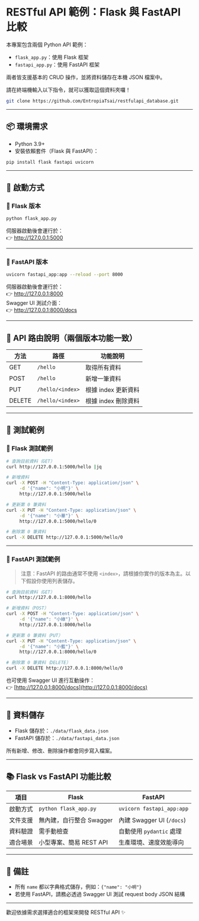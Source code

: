 # RESTful API 範例：Flask 與 FastAPI 比較

本專案包含兩個 Python API 範例：
- `flask_app.py`：使用 Flask 框架
- `fastapi_app.py`：使用 FastAPI 框架

兩者皆支援基本的 CRUD 操作，並將資料儲存在本機 JSON 檔案中。

請在終端機輸入以下指令，就可以獲取這個資料夾囉！

```bash
git clone https://github.com/EntropiaTsai/restfulapi_database.git
```

---

## 📦 環境需求

- Python 3.9+
- 安裝依賴套件（Flask 與 FastAPI）：

```bash
pip install flask fastapi uvicorn
```

---

## 🚀 啟動方式

### 🔸 Flask 版本

```bash
python flask_app.py
```

伺服器啟動後會運行於：  
👉 http://127.0.0.1:5000

---

### 🔸 FastAPI 版本

```bash
uvicorn fastapi_app:app --reload --port 8000
```

伺服器啟動後會運行於：  
👉 http://127.0.0.1:8000  
Swagger UI 測試介面：  
👉 http://127.0.0.1:8000/docs

---

## 🔧 API 路由說明（兩個版本功能一致）

| 方法   | 路徑                  | 功能說明               |
|--------|-----------------------|------------------------|
| GET    | `/hello`              | 取得所有資料           |
| POST   | `/hello`              | 新增一筆資料           |
| PUT    | `/hello/<index>`      | 根據 index 更新資料    |
| DELETE | `/hello/<index>`      | 根據 index 刪除資料    |

---

## 🧪 測試範例

### 🔹 Flask 測試範例

```bash
# 查詢目前資料（GET）
curl http://127.0.0.1:5000/hello |jq

# 新增資料
curl -X POST -H "Content-Type: application/json" \
     -d '{"name": "小明"}' \
     http://127.0.0.1:5000/hello

# 更新第 0 筆資料
curl -X PUT -H "Content-Type: application/json" \
     -d '{"name": "小華"}' \
     http://127.0.0.1:5000/hello/0

# 刪除第 0 筆資料
curl -X DELETE http://127.0.0.1:5000/hello/0
```

---

### 🔹 FastAPI 測試範例

> 注意：FastAPI 的路由通常不使用 `<index>`，請根據你實作的版本為主。以下假設你使用列表儲存。

```bash
# 查詢目前資料（GET）
curl http://127.0.0.1:8000/hello

# 新增資料（POST）
curl -X POST -H "Content-Type: application/json" \
     -d '{"name": "小綠"}' \
     http://127.0.0.1:8000/hello

# 更新第 0 筆資料（PUT）
curl -X PUT -H "Content-Type: application/json" \
     -d '{"name": "小藍"}' \
     http://127.0.0.1:8000/hello/0

# 刪除第 0 筆資料（DELETE）
curl -X DELETE http://127.0.0.1:8000/hello/0
```

也可使用 Swagger UI 進行互動操作：  
👉 [http://127.0.0.1:8000/docs](http://127.0.0.1:8000/docs)

---

## 💾 資料儲存

- Flask 儲存於：`./data/flask_data.json`
- FastAPI 儲存於：`./data/fastapi_data.json`

所有新增、修改、刪除操作都會同步寫入檔案。

---

## 📚 Flask vs FastAPI 功能比較

| 項目        | Flask                     | FastAPI                     |
|-------------|---------------------------|-----------------------------|
| 啟動方式    | `python flask_app.py`     | `uvicorn fastapi_app:app`   |
| 文件支援    | 無內建，自行整合 Swagger | 內建 Swagger UI (`/docs`)  |
| 資料驗證    | 需手動檢查                | 自動使用 `pydantic` 處理   |
| 適合場景    | 小型專案、簡易 REST API   | 生產環境、速度效能導向     |

---

## 📝 備註

- 所有 `name` 都以字典格式儲存，例如：`{"name": "小明"}`
- 若使用 FastAPI，請務必透過 Swagger UI 測試 request body JSON 結構

---

歡迎依據需求選擇適合的框架來開發 RESTful API ✨

